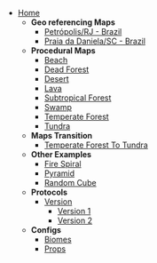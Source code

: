 * [Home](README.md)
  * **Geo referencing Maps**
    * [Petrópolis/RJ - Brazil](/codes/geodatapetropolis/README.md)
    * [Praia da Daniela/SC - Brazil](/codes/geodatadaniela/README.md)
  * **Procedural Maps**
    * [Beach](/codes/procedurals/beach.md)
    * [Dead Forest](/codes/procedurals/deadforest.md)
    * [Desert](/codes/procedurals/desert.md)
    * [Lava](/codes/procedurals/lava.md)
    * [Subtropical Forest](/codes/procedurals/subtropicalforest.md)
    * [Swamp](/codes/procedurals/swamp.md)
    * [Temperate Forest](/codes/procedurals/temperateforest.md)
    * [Tundra](/codes/procedurals/tundra.md)
  * **Maps Transition**
    * [Temperate Forest To Tundra](/codes/transitions/temperateforesttotundra.md)
  * **Other Examples**
    * [Fire Spiral](/codes/others/firespiral.md)
    * [Pyramid](/codes/others/pyramid.md)
    * [Random Cube](/codes/others/randomcube.md)
  * **Protocols**
    * [Version](/versions/README.md)
      * [Version 1](/versions/v1/README.md)
      * [Version 2](/versions/v2/README.md)
  * **Configs**
    * [Biomes](configs/biomes.md)
    * [Props](configs/props.md)